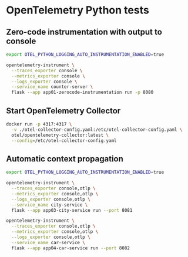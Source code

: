 # OpenTelemetry Python tests

## Zero-code instrumentation with output to console

```bash
export OTEL_PYTHON_LOGGING_AUTO_INSTRUMENTATION_ENABLED=true

opentelemetry-instrument \
  --traces_exporter console \
  --metrics_exporter console \
  --logs_exporter console \
  --service_name counter-server \
  flask --app app01-zerocode-instrumentation run -p 8080
```

## Start OpenTelemetry Collector

```bash
docker run -p 4317:4317 \
  -v ./otel-collector-config.yaml:/etc/otel-collector-config.yaml \
  otel/opentelemetry-collector:latest \
  --config=/etc/otel-collector-config.yaml
```

## Automatic context propagation

```bash
export OTEL_PYTHON_LOGGING_AUTO_INSTRUMENTATION_ENABLED=true

opentelemetry-instrument \
  --traces_exporter console,otlp \
  --metrics_exporter console,otlp \
  --logs_exporter console,otlp \
  --service_name city-service \
  flask --app app03-city-service run --port 8081

opentelemetry-instrument \
  --traces_exporter console,otlp \
  --metrics_exporter console,otlp \
  --logs_exporter console,otlp \
  --service_name car-service \
  flask --app app04-car-service run --port 8082
```
